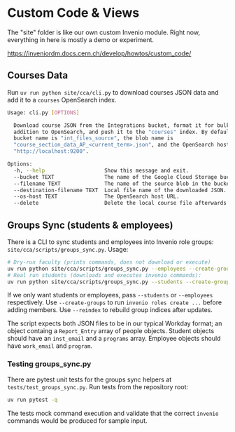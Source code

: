 # Custom Code & Views

The "site" folder is like our own custom Invenio module. Right now, everything in here is mostly a demo or experiment.

https://inveniordm.docs.cern.ch/develop/howtos/custom_code/

## Courses Data

Run `uv run python site/cca/cli.py` to download courses JSON data and add it to a `courses` OpenSearch index.

```sh
Usage: cli.py [OPTIONS]

  Download course JSON from the Integrations bucket, format it for bulk
  addition to OpenSearch, and push it to the "courses" index. By default, the
  bucket name is "int_files_source", the blob name is
  "course_section_data_AP_<current_term>.json", and the OpenSearch host is
  "http://localhost:9200".

Options:
  -h, --help                   Show this message and exit.
  --bucket TEXT                The name of the Google Cloud Storage bucket.
  --filename TEXT              The name of the source blob in the bucket.
  --destination-filename TEXT  Local file name of the downloaded JSON.
  --os-host TEXT               The OpenSearch host URL.
  --delete                     Delete the local course file afterwards
```

## Groups Sync (students & employees)

There is a CLI to sync students and employees into Invenio role groups: `site/cca/scripts/groups_sync.py`. Usage:

```sh
# Dry-run faculty (prints commands, does not download or execute)
uv run python site/cca/scripts/groups_sync.py --employees --create-groups --dry-run
# Real run students (downloads and executes invenio commands):
uv run python site/cca/scripts/groups_sync.py --students --create-groups --reindex
```

If we only want students or employees, pass `--students` or `--employees` respectively. Use `--create-groups` to run `invenio roles create ...` before adding members. Use `--reindex` to rebuild group indices after updates.

The script expects both JSON files to be in our typical Workday format; an object containg a `Report_Entry` array of people objects. Student objects should have an `inst_email` and a `programs` array. Employee objects should have `work_email` and `program`.

### Testing groups_sync.py

There are pytest unit tests for the groups sync helpers at `tests/test_groups_sync.py`. Run tests from the repository root:

```sh
uv run pytest -q
```

The tests mock command execution and validate that the correct `invenio` commands would be produced for sample input.
